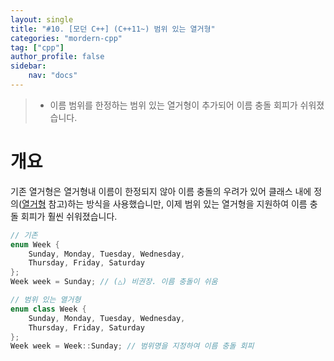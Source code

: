 ```yaml
---
layout: single
title: "#10. [모던 C++] (C++11~) 범위 있는 열거형"
categories: "mordern-cpp"
tag: ["cpp"]
author_profile: false
sidebar: 
    nav: "docs"
---
```


> * 이름 범위를 한정하는 범위 있는 열거형이 추가되어 이름 충돌 회피가 쉬워졌습니다.

# 개요

기존 열거형은 열거형내 이름이 한정되지 않아 이름 충돌의 우려가 있어 클래스 내에 정의([열거형](https://tango1202.github.io/classic-cpp-guide/classic-cpp-guide-enum/) 참고)하는 방식을 사용했습니만, 이제 범위 있는 열거형을 지원하여 이름 충돌 회피가 훨씬 쉬워졌습니다.

```cpp
// 기존
enum Week {
    Sunday, Monday, Tuesday, Wednesday, 
    Thursday, Friday, Saturday
};
Week week = Sunday; // (△) 비권장. 이름 충돌이 쉬움

// 범위 있는 열거형
enum class Week {
    Sunday, Monday, Tuesday, Wednesday, 
    Thursday, Friday, Saturday
};
Week week = Week::Sunday; // 범위명을 지정하여 이름 충돌 회피
```